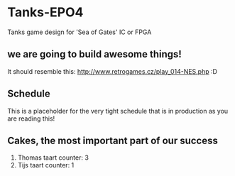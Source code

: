 # Tanks-EPO4
Tanks game design for 'Sea of Gates' IC or FPGA

## we are going to build awesome things!
It should resemble this: http://www.retrogames.cz/play_014-NES.php :D

## Schedule
This is a placeholder for the very tight schedule that is in production as you are reading this!

## Cakes, the most important part of our success
1. Thomas taart counter: 3
2. Tijs taart counter: 1
